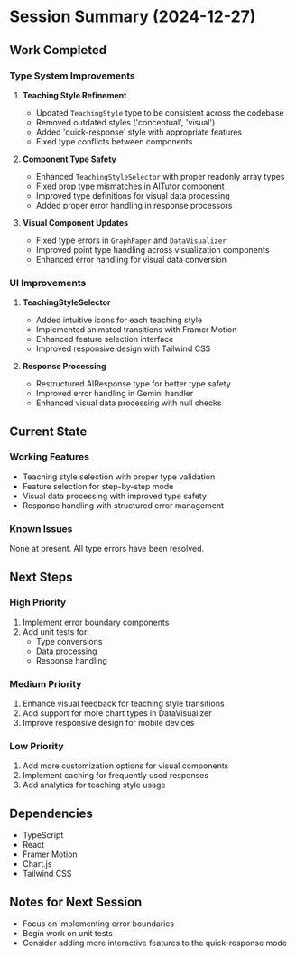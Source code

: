 # Session Summary (2024-12-27)

## Work Completed

### Type System Improvements
1. **Teaching Style Refinement**
   - Updated `TeachingStyle` type to be consistent across the codebase
   - Removed outdated styles ('conceptual', 'visual')
   - Added 'quick-response' style with appropriate features
   - Fixed type conflicts between components

2. **Component Type Safety**
   - Enhanced `TeachingStyleSelector` with proper readonly array types
   - Fixed prop type mismatches in AITutor component
   - Improved type definitions for visual data processing
   - Added proper error handling in response processors

3. **Visual Component Updates**
   - Fixed type errors in `GraphPaper` and `DataVisualizer`
   - Improved point type handling across visualization components
   - Enhanced error handling for visual data conversion

### UI Improvements
1. **TeachingStyleSelector**
   - Added intuitive icons for each teaching style
   - Implemented animated transitions with Framer Motion
   - Enhanced feature selection interface
   - Improved responsive design with Tailwind CSS

2. **Response Processing**
   - Restructured AIResponse type for better type safety
   - Improved error handling in Gemini handler
   - Enhanced visual data processing with null checks

## Current State

### Working Features
- Teaching style selection with proper type validation
- Feature selection for step-by-step mode
- Visual data processing with improved type safety
- Response handling with structured error management

### Known Issues
None at present. All type errors have been resolved.

## Next Steps

### High Priority
1. Implement error boundary components
2. Add unit tests for:
   - Type conversions
   - Data processing
   - Response handling

### Medium Priority
1. Enhance visual feedback for teaching style transitions
2. Add support for more chart types in DataVisualizer
3. Improve responsive design for mobile devices

### Low Priority
1. Add more customization options for visual components
2. Implement caching for frequently used responses
3. Add analytics for teaching style usage

## Dependencies
- TypeScript
- React
- Framer Motion
- Chart.js
- Tailwind CSS

## Notes for Next Session
- Focus on implementing error boundaries
- Begin work on unit tests
- Consider adding more interactive features to the quick-response mode
